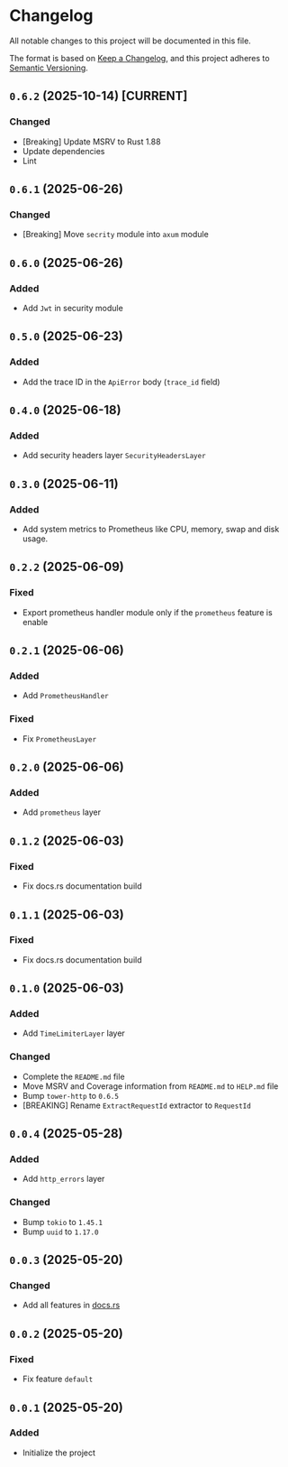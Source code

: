 # Changelog

All notable changes to this project will be documented in this file.

The format is based on [Keep a Changelog](https://keepachangelog.com/en/1.0.0/),
and this project adheres to [Semantic Versioning](https://semver.org/spec/v2.0.0.html).

<!--
## [Unreleased]

## `x.y.z` (YYYY-MM-DD) [CURRENT | YANKED]

### Added (for new features)
### Changed (for changes in existing functionality)
### Deprecated (for soon-to-be removed features)
### Removed (for now removed features)
### Fixed (for any bug fixes)
### Security
-->

## `0.6.2` (2025-10-14) [CURRENT]

### Changed

- [Breaking] Update MSRV to Rust 1.88
- Update dependencies
- Lint

## `0.6.1` (2025-06-26)

### Changed

- [Breaking] Move `secrity` module into `axum` module

## `0.6.0` (2025-06-26)

### Added

- Add `Jwt` in security module

## `0.5.0` (2025-06-23)

### Added

- Add the trace ID in the `ApiError` body (`trace_id` field)

## `0.4.0` (2025-06-18)

### Added

- Add security headers layer `SecurityHeadersLayer`

## `0.3.0` (2025-06-11)

### Added

- Add system metrics to Prometheus like CPU, memory, swap and disk usage.

## `0.2.2` (2025-06-09)

### Fixed

- Export prometheus handler module only if the `prometheus` feature is enable

## `0.2.1` (2025-06-06)

### Added

- Add `PrometheusHandler`

### Fixed

- Fix `PrometheusLayer`

## `0.2.0` (2025-06-06)

### Added

- Add `prometheus` layer

## `0.1.2` (2025-06-03)

### Fixed

- Fix docs.rs documentation build

## `0.1.1` (2025-06-03)

### Fixed

- Fix docs.rs documentation build

## `0.1.0` (2025-06-03)

### Added

- Add `TimeLimiterLayer` layer

### Changed

- Complete the `README.md` file
- Move MSRV and Coverage information from `README.md` to `HELP.md` file
- Bump `tower-http` to `0.6.5`
- [BREAKING] Rename `ExtractRequestId` extractor to `RequestId`

## `0.0.4` (2025-05-28)

### Added

- Add `http_errors` layer

### Changed

- Bump `tokio` to `1.45.1`
- Bump `uuid` to `1.17.0`

## `0.0.3` (2025-05-20)

### Changed

- Add all features in [docs.rs](https://docs.rs)

## `0.0.2` (2025-05-20)

### Fixed

- Fix feature `default`

## `0.0.1` (2025-05-20)

### Added

- Initialize the project
